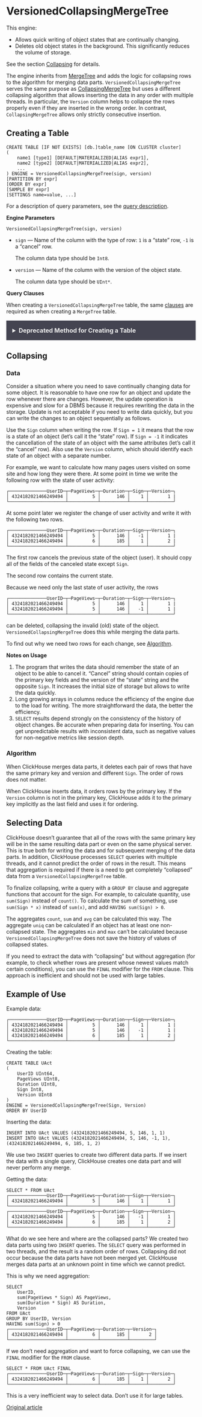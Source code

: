 # VersionedCollapsingMergeTree[ ](https://clickhouse.tech/docs/en/engines/table-engines/mergetree-family/versionedcollapsingmergetree/#versionedcollapsingmergetree)

This engine:

- Allows quick writing of object states that are continually changing.
- Deletes old object states in the background. This significantly reduces the volume of storage.

See the section [Collapsing](https://clickhouse.tech/docs/en/engines/table-engines/mergetree-family/versionedcollapsingmergetree/#table_engines_versionedcollapsingmergetree) for details.

The engine inherits from [MergeTree](https://clickhouse.tech/docs/en/engines/table-engines/mergetree-family/mergetree/#table_engines-mergetree) and adds the logic for collapsing rows to the algorithm for merging data parts. `VersionedCollapsingMergeTree` serves the same purpose as [CollapsingMergeTree](https://clickhouse.tech/docs/en/engines/table-engines/mergetree-family/collapsingmergetree/) but uses a different collapsing algorithm that allows inserting the data in any order with multiple threads. In particular, the `Version` column helps to collapse the rows properly even if they are inserted in the wrong order. In contrast, `CollapsingMergeTree` allows only strictly consecutive insertion.

## Creating a Table[ ](https://clickhouse.tech/docs/en/engines/table-engines/mergetree-family/versionedcollapsingmergetree/#creating-a-table)

```
CREATE TABLE [IF NOT EXISTS] [db.]table_name [ON CLUSTER cluster]
(
    name1 [type1] [DEFAULT|MATERIALIZED|ALIAS expr1],
    name2 [type2] [DEFAULT|MATERIALIZED|ALIAS expr2],
    ...
) ENGINE = VersionedCollapsingMergeTree(sign, version)
[PARTITION BY expr]
[ORDER BY expr]
[SAMPLE BY expr]
[SETTINGS name=value, ...]
```

For a description of query parameters, see the [query description](https://clickhouse.tech/docs/en/sql-reference/statements/create/table/).

**Engine Parameters**

```
VersionedCollapsingMergeTree(sign, version)
```

- `sign` — Name of the column with the type of row: `1` is a “state” row, `-1` is a “cancel” row.

  The column data type should be `Int8`.

- `version` — Name of the column with the version of the object state.

  The column data type should be `UInt*`.

**Query Clauses**

When creating a `VersionedCollapsingMergeTree` table, the same [clauses](https://clickhouse.tech/docs/en/engines/table-engines/mergetree-family/mergetree/) are required as when creating a `MergeTree` table.

<details style="box-sizing: border-box; background: rgb(68, 68, 81); color: rgb(238, 238, 238); padding: 1rem; margin-bottom: 1rem; margin-top: 1rem; font-family: -apple-system, BlinkMacSystemFont, &quot;segoe ui&quot;, &quot;noto sans&quot;, &quot;helvetica neue&quot;, Arial, sans-serif, &quot;apple color emoji&quot;, &quot;segoe ui emoji&quot;, &quot;segoe ui symbol&quot;, &quot;noto color emoji&quot;; font-size: 16px; font-style: normal; font-variant-ligatures: normal; font-variant-caps: normal; font-weight: 400; letter-spacing: normal; orphans: 2; text-align: left; text-indent: 0px; text-transform: none; white-space: normal; widows: 2; word-spacing: 0px; -webkit-text-stroke-width: 0px; text-decoration-thickness: initial; text-decoration-style: initial; text-decoration-color: initial;"><summary style="box-sizing: border-box; display: list-item; cursor: pointer; font-weight: 700; color: rgb(238, 238, 238);">Deprecated Method for Creating a Table</summary></details>

## Collapsing[ ](https://clickhouse.tech/docs/en/engines/table-engines/mergetree-family/versionedcollapsingmergetree/#table_engines_versionedcollapsingmergetree)

### Data[ ](https://clickhouse.tech/docs/en/engines/table-engines/mergetree-family/versionedcollapsingmergetree/#data)

Consider a situation where you need to save continually changing data for some object. It is reasonable to have one row for an object and update the row whenever there are changes. However, the update operation is expensive and slow for a DBMS because it requires rewriting the data in the storage. Update is not acceptable if you need to write data quickly, but you can write the changes to an object sequentially as follows.

Use the `Sign` column when writing the row. If `Sign = 1` it means that the row is a state of an object (let’s call it the “state” row). If `Sign = -1` it indicates the cancellation of the state of an object with the same attributes (let’s call it the “cancel” row). Also use the `Version` column, which should identify each state of an object with a separate number.

For example, we want to calculate how many pages users visited on some site and how long they were there. At some point in time we write the following row with the state of user activity:

```
┌──────────────UserID─┬─PageViews─┬─Duration─┬─Sign─┬─Version─┐
│ 4324182021466249494 │         5 │      146 │    1 │       1 |
└─────────────────────┴───────────┴──────────┴──────┴─────────┘
```

At some point later we register the change of user activity and write it with the following two rows.

```
┌──────────────UserID─┬─PageViews─┬─Duration─┬─Sign─┬─Version─┐
│ 4324182021466249494 │         5 │      146 │   -1 │       1 |
│ 4324182021466249494 │         6 │      185 │    1 │       2 |
└─────────────────────┴───────────┴──────────┴──────┴─────────┘
```

The first row cancels the previous state of the object (user). It should copy all of the fields of the canceled state except `Sign`.

The second row contains the current state.

Because we need only the last state of user activity, the rows

```
┌──────────────UserID─┬─PageViews─┬─Duration─┬─Sign─┬─Version─┐
│ 4324182021466249494 │         5 │      146 │    1 │       1 |
│ 4324182021466249494 │         5 │      146 │   -1 │       1 |
└─────────────────────┴───────────┴──────────┴──────┴─────────┘
```

can be deleted, collapsing the invalid (old) state of the object. `VersionedCollapsingMergeTree` does this while merging the data parts.

To find out why we need two rows for each change, see [Algorithm](https://clickhouse.tech/docs/en/engines/table-engines/mergetree-family/versionedcollapsingmergetree/#table_engines-versionedcollapsingmergetree-algorithm).

**Notes on Usage**

1. The program that writes the data should remember the state of an object to be able to cancel it. “Cancel” string should contain copies of the primary key fields and the version of the “state” string and the opposite `Sign`. It increases the initial size of storage but allows to write the data quickly.
2. Long growing arrays in columns reduce the efficiency of the engine due to the load for writing. The more straightforward the data, the better the efficiency.
3. `SELECT` results depend strongly on the consistency of the history of object changes. Be accurate when preparing data for inserting. You can get unpredictable results with inconsistent data, such as negative values for non-negative metrics like session depth.

### Algorithm[ ](https://clickhouse.tech/docs/en/engines/table-engines/mergetree-family/versionedcollapsingmergetree/#table_engines-versionedcollapsingmergetree-algorithm)

When ClickHouse merges data parts, it deletes each pair of rows that have the same primary key and version and different `Sign`. The order of rows does not matter.

When ClickHouse inserts data, it orders rows by the primary key. If the `Version` column is not in the primary key, ClickHouse adds it to the primary key implicitly as the last field and uses it for ordering.

## Selecting Data[ ](https://clickhouse.tech/docs/en/engines/table-engines/mergetree-family/versionedcollapsingmergetree/#selecting-data)

ClickHouse doesn’t guarantee that all of the rows with the same primary key will be in the same resulting data part or even on the same physical server. This is true both for writing the data and for subsequent merging of the data parts. In addition, ClickHouse processes `SELECT` queries with multiple threads, and it cannot predict the order of rows in the result. This means that aggregation is required if there is a need to get completely “collapsed” data from a `VersionedCollapsingMergeTree` table.

To finalize collapsing, write a query with a `GROUP BY` clause and aggregate functions that account for the sign. For example, to calculate quantity, use `sum(Sign)` instead of `count()`. To calculate the sum of something, use `sum(Sign * x)` instead of `sum(x)`, and add `HAVING sum(Sign) > 0`.

The aggregates `count`, `sum` and `avg` can be calculated this way. The aggregate `uniq` can be calculated if an object has at least one non-collapsed state. The aggregates `min` and `max` can’t be calculated because `VersionedCollapsingMergeTree` does not save the history of values of collapsed states.

If you need to extract the data with “collapsing” but without aggregation (for example, to check whether rows are present whose newest values match certain conditions), you can use the `FINAL` modifier for the `FROM` clause. This approach is inefficient and should not be used with large tables.

## Example of Use[ ](https://clickhouse.tech/docs/en/engines/table-engines/mergetree-family/versionedcollapsingmergetree/#example-of-use)

Example data:

```
┌──────────────UserID─┬─PageViews─┬─Duration─┬─Sign─┬─Version─┐
│ 4324182021466249494 │         5 │      146 │    1 │       1 |
│ 4324182021466249494 │         5 │      146 │   -1 │       1 |
│ 4324182021466249494 │         6 │      185 │    1 │       2 |
└─────────────────────┴───────────┴──────────┴──────┴─────────┘
```

Creating the table:

```
CREATE TABLE UAct
(
    UserID UInt64,
    PageViews UInt8,
    Duration UInt8,
    Sign Int8,
    Version UInt8
)
ENGINE = VersionedCollapsingMergeTree(Sign, Version)
ORDER BY UserID
```

Inserting the data:

```
INSERT INTO UAct VALUES (4324182021466249494, 5, 146, 1, 1)
INSERT INTO UAct VALUES (4324182021466249494, 5, 146, -1, 1),(4324182021466249494, 6, 185, 1, 2)
```

We use two `INSERT` queries to create two different data parts. If we insert the data with a single query, ClickHouse creates one data part and will never perform any merge.

Getting the data:

```
SELECT * FROM UAct
┌──────────────UserID─┬─PageViews─┬─Duration─┬─Sign─┬─Version─┐
│ 4324182021466249494 │         5 │      146 │    1 │       1 │
└─────────────────────┴───────────┴──────────┴──────┴─────────┘
┌──────────────UserID─┬─PageViews─┬─Duration─┬─Sign─┬─Version─┐
│ 4324182021466249494 │         5 │      146 │   -1 │       1 │
│ 4324182021466249494 │         6 │      185 │    1 │       2 │
└─────────────────────┴───────────┴──────────┴──────┴─────────┘
```

What do we see here and where are the collapsed parts?
We created two data parts using two `INSERT` queries. The `SELECT` query was performed in two threads, and the result is a random order of rows.
Collapsing did not occur because the data parts have not been merged yet. ClickHouse merges data parts at an unknown point in time which we cannot predict.

This is why we need aggregation:

```
SELECT
    UserID,
    sum(PageViews * Sign) AS PageViews,
    sum(Duration * Sign) AS Duration,
    Version
FROM UAct
GROUP BY UserID, Version
HAVING sum(Sign) > 0
┌──────────────UserID─┬─PageViews─┬─Duration─┬─Version─┐
│ 4324182021466249494 │         6 │      185 │       2 │
└─────────────────────┴───────────┴──────────┴─────────┘
```

If we don’t need aggregation and want to force collapsing, we can use the `FINAL` modifier for the `FROM` clause.

```
SELECT * FROM UAct FINAL
┌──────────────UserID─┬─PageViews─┬─Duration─┬─Sign─┬─Version─┐
│ 4324182021466249494 │         6 │      185 │    1 │       2 │
└─────────────────────┴───────────┴──────────┴──────┴─────────┘
```

This is a very inefficient way to select data. Don’t use it for large tables.

[Original article](https://clickhouse.tech/docs/en/operations/table_engines/versionedcollapsingmergetree/)